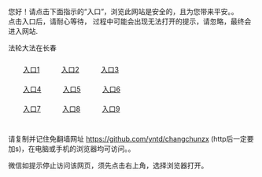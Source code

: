 您好！请点击下面指示的“入口”，浏览此网站是安全的，且为您带来平安。。 <br/>
点击入口后，请耐心等待， 过程中可能会出现无法打开的提示，请忽略，最终会进入网站. </br>

法轮大法在长春<br/>
<div style="padding:10px"><a style="margin:20px" target="_blank" href="https://d2ufgdtma5eyvq.cloudfront.net/2Qpsp?tgqccaj" id="ccLink1" rel="nofollow">入口1</a> <a target="_blank" style="margin:20px" href="https://d1hw8kjlr2igda.cloudfront.net/2Qpsp?voadugk" id="ccLink2" rel="nofollow">入口2</a> <a style="margin:20px" target="_blank" href="https://d2k7iiow7kh3e0.cloudfront.net/2Qpsp?zopfvz" id="ccLink3" rel="nofollow">入口3</a></div>

<div style="padding:10px" ><a style="margin:20px" target="_blank" href="https://d2ufgdtma5eyvq.cloudfront.net/2Qpsp?tgqccaj" id="ccLink4" rel="nofollow">入口4</a> <a style="margin:20px" href="https://d1hw8kjlr2igda.cloudfront.net/2Qpsp?voadugk" target="_blank" id="ccLink5" rel="nofollow">入口5</a> <a style="margin:20px" href="https://d2k7iiow7kh3e0.cloudfront.net/2Qpsp?zopfvz" target="_blank" id="ccLink6" rel="nofollow">入口6</a></div>

<div style="padding:10px"><a style="margin:20px" target="_blank" href="https://d2ufgdtma5eyvq.cloudfront.net/2Qpsp?tgqccaj" id="ccLink7" rel="nofollow">入口7</a> <a style="margin:20px" href="https://d1hw8kjlr2igda.cloudfront.net/2Qpsp?voadugk" target="_blank" id="ccLink8" rel="nofollow">入口8</a> <a style="margin:20px" target="_blank" href="https://d2k7iiow7kh3e0.cloudfront.net/2Qpsp?zopfvz" id="ccLink9" rel="nofollow">入口9</a></div>

<br/>



请复制并记住免翻墙网址 https://github.com/yntd/changchunzx (http后一定要加s)，在电脑或手机的浏览器均可访问。。<br/>

微信如提示停止访问该网页，须先点击右上角，选择浏览器打开。
